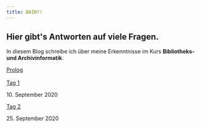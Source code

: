 ```yaml
---
title: BAIN?!
---
```


## Hier gibt's Antworten auf viele Fragen.

In diesem Blog schreibe ich über meine Erkenntnisse im Kurs **Bibliotheks- und Archivinformatik**.

<a href="https://kkbuhler.github.io/BAIN/2020/09/10/prolog.html">Prolog</a>
<br>
<br>
<a href="https://remooda.github.io/bain/2020/09/17/tag1.html">Tag 1</a>
<p>10. September 2020</p>

<a href="https://remooda.github.io/bain/2020/09/25/tag2.html">Tag 2</a>
<p>25. September 2020</p>
